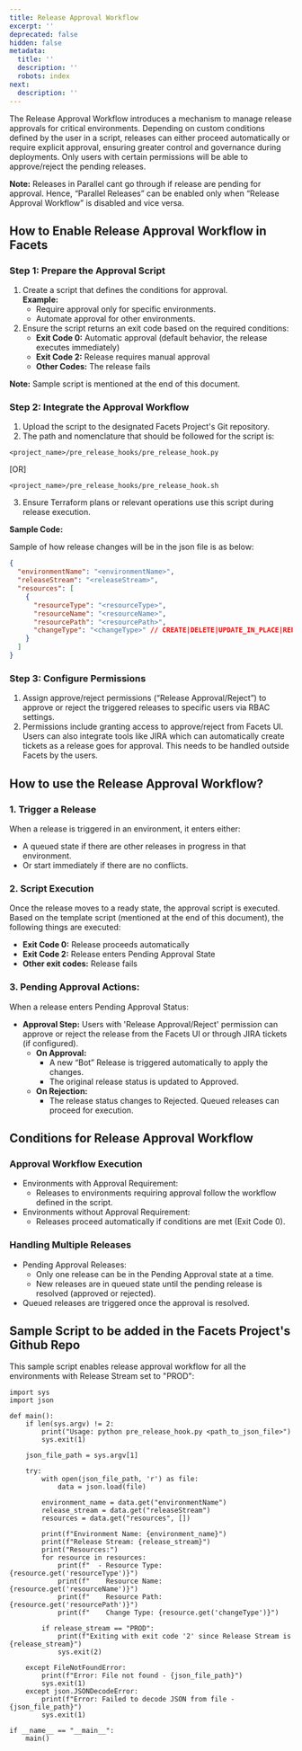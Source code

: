```yaml
---
title: Release Approval Workflow
excerpt: ''
deprecated: false
hidden: false
metadata:
  title: ''
  description: ''
  robots: index
next:
  description: ''
---
```

The Release Approval Workflow introduces a mechanism to manage release approvals for critical environments. Depending on custom conditions defined by the user in a script, releases can either proceed automatically or require explicit approval, ensuring greater control and governance during deployments. Only users with certain permissions will be able to approve/reject the pending releases. 

**Note:** Releases in Parallel cant go through if release are pending for approval. Hence, “Parallel Releases” can be enabled only when “Release Approval Workflow” is disabled and vice versa.

## How to Enable Release Approval Workflow in Facets

### Step 1: Prepare the Approval Script

1. Create a script that defines the conditions for approval.\
   **Example:**
   * Require approval only for specific environments.
   * Automate approval for other environments.
2. Ensure the script returns an exit code based on the required conditions:
   * **Exit Code 0:** Automatic approval (default behavior, the release executes immediately)
   * **Exit Code 2:** Release requires manual approval
   * **Other Codes:** The release fails

**Note:** Sample script is mentioned at the end of this document.

### Step 2: Integrate the Approval Workflow

1. Upload the script to the designated Facets Project's Git repository.
2. The path and nomenclature that should be followed for the script is: 

```Text Python
<project_name>/pre_release_hooks/pre_release_hook.py
```

[OR]

```Text Shell
<project_name>/pre_release_hooks/pre_release_hook.sh
```

3. Ensure Terraform plans or relevant operations use this script during release execution. 

**Sample Code:**

Sample of how release changes will be in the json file is as below:

```json json
{  
  "environmentName": "<environmentName>",  
  "releaseStream": "<releaseStream>",  
  "resources": [  
    {  
      "resourceType": "<resourceType>",  
      "resourceName": "<resourceName>",  
      "resourcePath": "<resourcePath>",  
      "changeType": "<changeType>" // CREATE|DELETE|UPDATE_IN_PLACE|REPLACE|RECREATE|NO_OPERATION  
    }  
  ]  
}
```

### Step 3: Configure Permissions

1. Assign approve/reject permissions (“Release Approval/Reject”) to approve or reject the triggered releases to specific users via RBAC settings.
2. Permissions include granting access to approve/reject from Facets UI. Users can also integrate tools like JIRA which can automatically create tickets as a release goes for approval. This needs to be handled outside Facets by the users.

## How to use the Release Approval Workflow?

### 1. Trigger a Release

When a release is triggered in an environment, it enters either:

* A queued state if there are other releases in progress in that environment.
* Or start immediately if there are no conflicts.

### 2. Script Execution

Once the release moves to a ready state, the approval script is executed. Based on the template script (mentioned at the end of this document), the following things are executed:

* **Exit Code 0:** Release proceeds automatically
* **Exit Code 2:** Release enters Pending Approval State
* **Other exit codes:** Release fails

### 3. Pending Approval Actions:

When a release enters Pending Approval Status:

* **Approval Step:** Users with 'Release Approval/Reject' permission can approve or reject the release from the Facets UI or through JIRA tickets (if configured). 
  * **On Approval:**
    * A new “Bot” Release is triggered automatically to apply the changes.
    * The original release status is updated to Approved.
  * **On Rejection:**
    * The release status changes to Rejected. Queued releases can proceed for execution.

<Embed url="https://app.storylane.io/demo/hbxyns2q1gil" title="Releases | Nov 28 3:02 PM" favicon="https://app.storylane.io/favicon.ico" image="https://app-pages.storylane.io/company/company_ac706bdb-fa93-49a7-8be4-a2d7b56b1ef6/project/project_c6c521cb-9124-4a8a-9e9a-ec7b6382bfce/preview.gif" provider="app.storylane.io" href="https://app.storylane.io/demo/hbxyns2q1gil" typeOfEmbed="jsfiddle" html="%3Ciframe%20class%3D%22embedly-embed%22%20src%3D%22%2F%2Fcdn.embedly.com%2Fwidgets%2Fmedia.html%3Fsrc%3Dhttps%253A%252F%252Fapp.storylane.io%252Fdemo%252Fhbxyns2q1gil%26display_name%3DStorylane%26url%3Dhttps%253A%252F%252Fapp.storylane.io%252Fdemo%252Fhbxyns2q1gil%26image%3Dhttps%253A%252F%252Fapp-pages.storylane.io%252Fcompany%252Fcompany_ac706bdb-fa93-49a7-8be4-a2d7b56b1ef6%252Fproject%252Fproject_c6c521cb-9124-4a8a-9e9a-ec7b6382bfce%252Fpreview.gif%26type%3Dtext%252Fhtml%26schema%3Dstorylane%22%20width%3D%22750%22%20height%3D%22449%22%20scrolling%3D%22no%22%20title%3D%22Storylane%20embed%22%20frameborder%3D%220%22%20allow%3D%22autoplay%3B%20fullscreen%3B%20encrypted-media%3B%20picture-in-picture%3B%22%20allowfullscreen%3D%22true%22%3E%3C%2Fiframe%3E" />

## Conditions for Release Approval Workflow

### Approval Workflow Execution

* Environments with Approval Requirement:
  * Releases to environments requiring approval follow the workflow defined in the script.
* Environments without Approval Requirement:
  * Releases proceed automatically if conditions are met (Exit Code 0).

### Handling Multiple Releases

* Pending Approval Releases:
  * Only one release can be in the Pending Approval state at a time.
  * New releases are in queued state until the pending release is resolved (approved or rejected).
* Queued releases are triggered once the approval is resolved.

## Sample Script to be added in the Facets Project's Github Repo

This sample script enables release approval workflow for all the environments with Release Stream set to "PROD":

```Text pre_release_hook.py
import sys
import json

def main():
    if len(sys.argv) != 2:
        print("Usage: python pre_release_hook.py <path_to_json_file>")
        sys.exit(1)

    json_file_path = sys.argv[1]

    try:
        with open(json_file_path, 'r') as file:
            data = json.load(file)
        
        environment_name = data.get("environmentName")
        release_stream = data.get("releaseStream")
        resources = data.get("resources", [])

        print(f"Environment Name: {environment_name}")
        print(f"Release Stream: {release_stream}")            
        print("Resources:")
        for resource in resources:
            print(f"  - Resource Type: {resource.get('resourceType')}")
            print(f"    Resource Name: {resource.get('resourceName')}")
            print(f"    Resource Path: {resource.get('resourcePath')}")
            print(f"    Change Type: {resource.get('changeType')}")
        
        if release_stream == "PROD":
            print(f"Exiting with exit code '2' since Release Stream is {release_stream}")
            sys.exit(2)

    except FileNotFoundError:
        print(f"Error: File not found - {json_file_path}")
        sys.exit(1)
    except json.JSONDecodeError:
        print(f"Error: Failed to decode JSON from file - {json_file_path}")
        sys.exit(1)

if __name__ == "__main__":
    main()
```
